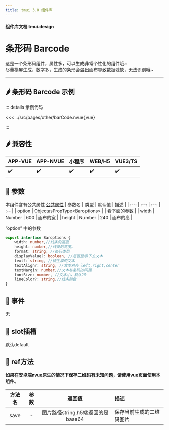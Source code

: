 ```yaml
---
title: tmui 3.0 组件库
---
```


<script setup>
import webview from '../components/mobileWebview.vue'
</script>

#### 组件库文档 tmui.design

# 条形码 Barcode

这是一个条形码组件，属性多，可以生成非常个性化的组件哦~<br>
尽量横屏生成，数字多，生成的条形会溢出画布导致数据残缺，无法识别哦~

---

## :hot_pepper: 条形码 Barcode 示例

<webview url="https://tmui.design/h5/#/pages/other/barCode"></webview>

::: details 示例代码

<<< ../src/pages/other/barCode.nvue{vue}

:::


## :hot_pepper: 兼容性

| APP-VUE | APP-NVUE | 小程序 | WEB/H5 | VUE3/TS |
| --- | --- | --- | --- | --- |
| :heavy_check_mark: | :heavy_check_mark: | :heavy_check_mark: | :heavy_check_mark: | :heavy_check_mark: |

## :seedling: 参数
本组件含有公共属性 [公共属性](/spec/组件公共样式.html)
| 参数名 | 类型 | 默认值 | 描述 |
| :--: | :--: | :--: | :-- |
| option | ObjectasPropType\<Baroptions> |  | 看下面的参数 |
| width | Number | 600 | 画布的宽 |
| height | Number | 240 | 画布的高 |

“option” 中的参数
```ts
export interface Baroptions {
	width: number,//线条的宽度
	height: number,//线条的高度。
	format: string, //条码类型
	displayValue?: boolean, //是否显示下方文本
	text?: string, //待生成的文本
	textAlign?: string, //文本对齐 left,right,center
	textMargin: number,//文本与条码的间距
	fontSize: number, //文本小，默认20
	lineColor?: string,//线条颜色
}
```
## :rose: 事件
无


## :corn: slot插槽
默认default

## :green_salad: ref方法

**如果在安卓端nvue原生的情况下保存二维码有未知问题，请使用vue页面使用本组件。**

| 方法名 | 参数 | 返回值 | 描述 |
| :--: | :--: | :--: | :-- |
| save<Badge type="danger" text="v3.0.63+" vertical="middle" /> | - | 图片路径string,h5端返回的是base64 | 保存当前生成的二维码图片 |
